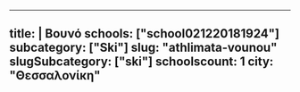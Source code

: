 
---
title: |
   Βουνό
schools: ["school021220181924"]
subcategory: ["Ski"]
slug: "athlimata-vounou"
slugSubcategory: ["ski"]
schoolscount: 1
city: "Θεσσαλονίκη"
---


